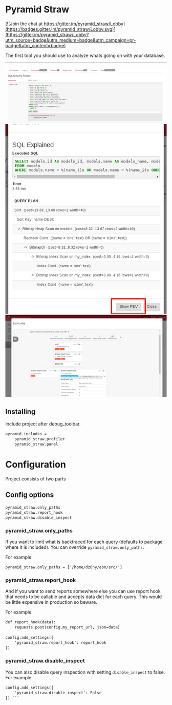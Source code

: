 # Pyramid Straw

[![Join the chat at https://gitter.im/pyramid_straw/Lobby](https://badges.gitter.im/pyramid_straw/Lobby.svg)](https://gitter.im/pyramid_straw/Lobby?utm_source=badge&utm_medium=badge&utm_campaign=pr-badge&utm_content=badge)

The first tool you should use to analyze whats going on with
your database.


---
![screenshots/cover.png](screenshots/cover.png)
![screenshots/new_functionalily_on_sql_explained_modal.jpg](screenshots/new_functionalily_on_sql_explained_modal.jpg)
![screenshots/pev_modal.png](screenshots/pev_modal.png)

## Installing

Include project after debug_toolbar.

```
pyramid.includes =
    pyramid_straw.profiler
    pyramid_straw.panel
```

# Configuration

Project consists of two parts

## Config options

```
pyramid_straw.only_paths
pyramid_straw.report_hook
pyramid_straw.disable_inspect
```

### pyramid_straw.only_paths
If you want to limit what is backtraced for  each query
(defaults to package where it is included). You can override
``pyramid_straw.only_paths``.

For example:
```
pyramid_straw.only_paths = ['/home/dz0ny/ebn/src/']
```

### pyramid_straw.report_hook
And if you want to send reports somewhere else you can use
 report hook that needs to be callable and accepts data dict for
 each query. This would be little expensive in production so beware.

For example:
```
def report_hook(data):
    requests.post(config.my_report_url, json=data)

config.add_settings({
    'pyramid_straw.report_hook': report_hook
})
```


### pyramid_straw.disable_inspect

You can also disable query inspection with setting ```disable_inspect```
to false. For example:

```
config.add_settings({
    'pyramid_straw.disable_inspect': False
}) ```
